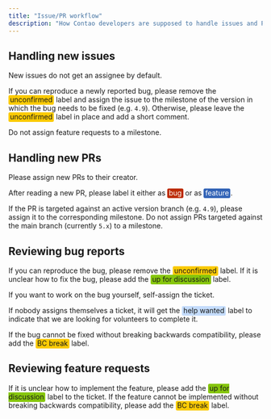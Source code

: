 ```yaml
---
title: "Issue/PR workflow"
description: "How Contao developers are supposed to handle issues and PRs on GitHub"
---
```

<style>
    span[class^="label-"] {
      padding: 0 3px 2px;
      border-radius: 3px;
    }
    .label-bug {
      background-color: #bd2c00;
      color: #fff;
    }
    .label-feature {
      background-color: #3364b7;
      color: #fff;
    }
    .label-discuss {
      background-color: #86c60d;
    }
    .label-help {
      background-color: #c4dcfc;
    }
    .label-status {
      background-color: #fbca04;
    }
    html[data-theme=dark] .label-bug {
      border: 1px solid rgba(255, 131, 96, 0.3);
      background: rgba(189, 44, 0, 0.18);
      color: rgb(255, 131, 96);
    }
    html[data-theme=dark] .label-feature {
      border: 1px solid rgba(126, 161, 219, 0.3);
      background: rgba(51, 100, 183, 0.18);
      color: rgb(126, 161, 219);
    }
    html[data-theme=dark] .label-discuss {
      border: 1px solid rgba(135, 196, 14, 0.3);
      background: rgba(134, 198, 13, 0.18);
      color: rgb(135, 196, 14);
    }
    html[data-theme=dark] .label-help {
      border: 1px solid rgba(192, 218, 252, 0.3);
      background: rgba(196, 220, 252, 0.18);
      color: rgb(192, 218, 252);
    }
    html[data-theme=dark] .label-status {
      border: 1px solid rgba(250, 201, 5, 0.3);
      background: rgba(251, 202, 4, 0.18);
      color: rgb(250, 201, 5);
    }
</style>

## Handling new issues

New issues do not get an assignee by default.

If you can reproduce a newly reported bug, please remove the <span class="label-status">unconfirmed</span> label and
assign the issue to the milestone of the version in which the bug needs to be fixed (e.g. `4.9`). Otherwise, please
leave the <span class="label-status">unconfirmed</span> label in place and add a short comment.

Do not assign feature requests to a milestone. 

## Handling new PRs

Please assign new PRs to their creator.

After reading a new PR, please label it either as <span class="label-bug">bug</span> or as
<span class="label-feature">feature</span>.

If the PR is targeted against an active version branch (e.g. `4.9`), please assign it to the corresponding milestone.
Do not assign PRs targeted against the main branch (currently `5.x`) to a milestone.

## Reviewing bug reports

If you can reproduce the bug, please remove the <span class="label-status">unconfirmed</span> label. If it is unclear
how to fix the bug, please add the <span class="label-discuss">up for discussion</span> label.

If you want to work on the bug yourself, self-assign the ticket.

If nobody assigns themselves a ticket, it will get the <span class="label-help">help wanted</span> label to indicate
that we are looking for volunteers to complete it.

If the bug cannot be fixed without breaking backwards compatibility, please add the
<span class="label-status">BC break</span> label. 
 
## Reviewing feature requests

If it is unclear how to implement the feature, please add the <span class="label-discuss">up for discussion</span>
label to the ticket. If the feature cannot be implemented without breaking backwards compatibility, please add the
<span class="label-status">BC break</span> label. 
